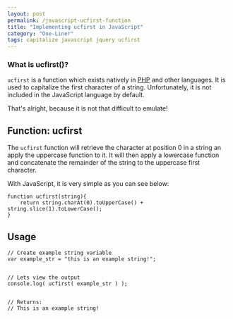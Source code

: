 ```yaml
---
layout: post
permalink: /javascript-ucfirst-function
title: "Implementing ucfirst in JavaScript"
category: "One-Liner"
tags: capitalize javascript jquery ucfirst
---
```

### What is ucfirst()?

`ucfirst` is a function which exists natively in [PHP](http://php.net/manual/en/function.ucfirst.php) and other languages. It is used to capitalize the first character of a string. Unfortunately, it is not included in the JavaScript language by default.

That's alright, because it is not that difficult to emulate!

## Function: ucfirst

The `ucfirst` function will retrieve the character at position 0 in a string an apply the uppercase function to it. It will then apply a lowercase function and concatenate the remainder of the string to the uppercase first character.

With JavaScript, it is very simple as you can see below:

    function ucfirst(string){ 
        return string.charAt(0).toUpperCase() + string.slice(1).toLowerCase(); 
    }

## Usage

    // Create example string variable
    var example_str = "this is an example string!";
    
    
    // Lets view the output
    console.log( ucfirst( example_str ) );
    
    
    // Returns:
    // This is an example string!


